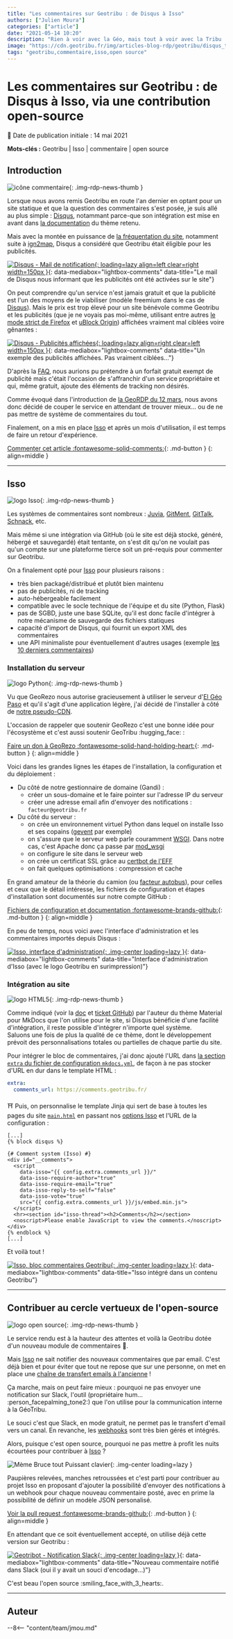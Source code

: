 ```yaml
---
title: "Les commentaires sur Geotribu : de Disqus à Isso"
authors: ["Julien Moura"]
categories: ["article"]
date: "2021-05-14 10:20"
description: "Rien à voir avec la Géo, mais tout à voir avec la Tribu : nous avons migré notre système de commentaires de Disqus vers Isso. Partage d'expérience et contribution open source."
image: "https://cdn.geotribu.fr/img/articles-blog-rdp/geotribu/disqus_to_isso/geotribu_comments_isso_backend.png"
tags: "geotribu,commentaire,isso,open source"
---
```


# Les commentaires sur Geotribu : de Disqus à Isso, via une contribution open-source

:calendar: Date de publication initiale : 14 mai 2021

**Mots-clés :** Geotribu | Isso | commentaire | open source

## Introduction

![icône commentaire](https://cdn.geotribu.fr/img/logos-icones/astuce.png "icône commentaire"){: .img-rdp-news-thumb }

Lorsque nous avons remis Geotribu en route l'an dernier en optant pour un site statique et que la question des commentaires s'est posée, je suis allé au plus simple : [Disqus], notammant parce-que son intégration est mise en avant dans [la documentation](https://squidfunk.github.io/mkdocs-material/setup/adding-a-comment-system/#disqus) du thème retenu.

Mais avec la montée en puissance de [la fréquentation du site](/articles/2021/2021-01-04_bilan_2020_perspectives_2021/#frequentation), notamment suite à [ign2map], Disqus a considéré que Geotribu était éligible pour les publicités.

[![Disqus - Mail de notification](https://cdn.geotribu.fr/img/articles-blog-rdp/geotribu/disqus_to_isso/disqus_publicites_mail_notification.webp "Disqus - Mail de notification"){: loading=lazy align=left clear=right width=150px }](https://cdn.geotribu.fr/img/articles-blog-rdp/geotribu/disqus_to_isso/disqus_publicites_mail_notification.webp){: data-mediabox="lightbox-comments" data-title="Le mail de Disqus nous informant que les publicités ont été activées sur le site"}

On peut comprendre qu'un service n'est jamais gratuit et que la publicité est l'un des moyens de le viabiliser (modèle freemium dans le cas de [Disqus](https://fr.wikipedia.org/wiki/Disqus)). Mais le prix est trop élevé pour un site bénévole comme Geotribu et les publicités (que je ne voyais pas moi-même, utilisant entre autres [le mode strict de Firefox](https://support.mozilla.org/fr/kb/protection-renforcee-contre-pistage-firefox-ordinateur?cache=no&redirectslug=activer-desactiver-cookies&redirectlocale=fr#w_reglage-stricte-de-la-protection-renforcee-contre-le-pistage) et [uBlock Origin](https://github.com/gorhill/uBlock#ublock-origin)) affichées vraiment mal ciblées voire gênantes :

[![Disqus - Publicités affichées](https://cdn.geotribu.fr/img/articles-blog-rdp/geotribu/disqus_to_isso/disqus_publicites_activees.webp "Disqus - Publicités affichées"){: loading=lazy align=right clear=left width=150px }](https://cdn.geotribu.fr/img/articles-blog-rdp/geotribu/disqus_to_isso/disqus_publicites_activees.webp){: data-mediabox="lightbox-comments" data-title="Un exemple des publicités affichées. Pas vraiment ciblées..."}

D'après la [FAQ](https://help.disqus.com/en/articles/1717307-subscription-payments-faq), nous aurions pu prétendre à un forfait gratuit exempt de publicité mais c'était l'occasion de s'affranchir d'un service propriétaire et qui, même gratuit, ajoute des éléments de tracking non désirés.

Comme évoqué dans l'introduction de [la GeoRDP du 12 mars](/rdp/2021/rdp_2021-03-12/), nous avons donc décidé de couper le service en attendant de trouver mieux... ou de ne pas mettre de système de commentaires du tout.

Finalement, on a mis en place [Isso] et après un mois d'utilisation, il est temps de faire un retour d'expérience.

[Commenter cet article :fontawesome-solid-comments:](#__comments){: .md-button }
{: align=middle }

----

## Isso

![logo Isso](https://cdn.geotribu.fr/img/logos-icones/logiciels_librairies/isso.svg "logo Isso"){: .img-rdp-news-thumb }

Les systèmes de commentaires sont nombreux : [Juvia](https://phusion.github.io/juvia/), [GitMent](https://imsun.github.io/gitment/), [GitTalk](https://gitalk.github.io/), [Schnack](https://github.com/schn4ck/schnack), etc.

Mais même si une intégration via GitHub (où le site est déjà stocké, généré, hébergé et sauvegardé) était tentante, on s'est dit qu'on ne voulait pas qu'un compte sur une plateforme tierce soit un pré-requis pour commenter sur Geotribu.

On a finalement opté pour [Isso] pour plusieurs raisons  :

- très bien packagé/distribué et plutôt bien maintenu
- pas de publicités, ni de tracking
- auto-hébergeable facilement
- compatible avec le socle technique de l'équipe et du site (Python, Flask)
- pas de SGBD, juste une base SQLite, qu'il est donc facile d'intégrer à notre mécanisme de sauvegarde des fichiers statiques
- capacité d'import de Disqus, qui fournit un export XML des commentaires
- une API minimaliste pour éventuellement d'autres usages (exemple [les 10 derniers commentaires](https://comments.geotribu.fr/latest?limit=10&asc=true))

### Installation du serveur

![logo Python](https://cdn.geotribu.fr/img/logos-icones/programmation/python.png "logo Python"){: .img-rdp-news-thumb }

Vu que GeoRezo nous autorise gracieusement à utiliser le serveur d'[El Géo Paso](https://elgeopaso.georezo.net/) et qu'il s'agit d'une application légère, j'ai décidé de l'installer à côté de [notre pseudo-CDN](/contribuer/guides/image/#heberger-une-image-sur-le-cdn-de-geotribu).

L'occasion de rappeler que soutenir GeoRezo c'est une bonne idée pour l'écosystème et c'est aussi soutenir GeoTribu :hugging_face: :

[Faire un don à GeoRezo :fontawesome-solid-hand-holding-heart:](https://www.helloasso.com/associations/georezo-le-portail-geomatique/){: .md-button }
{: align=middle }

Voici dans les grandes lignes les étapes de l'installation, la configuration et du déploiement :

- Du côté de notre gestionnaire de domaine (Gandi) :
    - créer un sous-domaine et le faire pointer sur l'adresse IP du serveur
    - créer une adresse email afin d'envoyer des notifications : `facteur@geotribu.fr`
- Du côté du serveur :
    - on crée un environnement virtuel Python dans lequel on installe Isso et ses copains ([gevent](https://www.gevent.org/) par exemple)
    - on s'assure que le serveur web parle couramment [WSGI](https://wsgi.readthedocs.io/). Dans notre cas, c'est Apache donc ça passe par [mod_wsgi](https://modwsgi.readthedocs.io/)
    - on configure le site dans le serveur web
    - on crée un certificat SSL grâce au [certbot de l'EFF](https://certbot.eff.org/)
    - on fait quelques optimisations : compression et cache

En grand amateur de la théorie du camion (ou [facteur autobus](https://fr.wikipedia.org/wiki/Facteur_d%27autobus)), pour celles et ceux que le détail intéresse, les fichiers de configuration et étapes d'installation sont documentés sur notre compte GitHub :

[Fichiers de configuration et documentation :fontawesome-brands-github:](https://github.com/geotribu/comments/){: .md-button }
{: align=middle }

En peu de temps, nous voici avec l'interface d'administration et les commentaires importés depuis Disqus :

[![Isso, interface d'administration](https://cdn.geotribu.fr/img/articles-blog-rdp/geotribu/disqus_to_isso/geotribu_comments_isso_backend.png "Isso, interface d'administration"){: .img-center loading=lazy }](https://cdn.geotribu.fr/img/articles-blog-rdp/geotribu/disqus_to_isso/geotribu_comments_isso_backend.png){: data-mediabox="lightbox-comments" data-title="Interface d'administration d'Isso (avec le logo Geotribu en surimpression)"}

### Intégration au site

![logo HTML5](https://cdn.geotribu.fr/img/logos-icones/programmation/html5.png "logo HTML5"){: .img-rdp-news-thumb }

Comme indiqué (voir la [doc](https://squidfunk.github.io/mkdocs-material/setup/adding-a-comment-system/) et [ticket GitHub](https://github.com/squidfunk/mkdocs-material/issues/1466#issuecomment-588049898)) par l'auteur du thème Material pour MkDocs que l'on utilise pour le site, si Disqus bénéficie d'une facilité d'intégration, il reste possible d'intégrer n'importe quel système.  
Saluons une fois de plus la qualité de ce thème, dont le développement prévoit des personnalisations totales ou partielles de chaque partie du site.

Pour intégrer le bloc de commentaires, j'ai donc ajouté l'URL dans [la section `extra` du fichier de configuration `mkdocs.yml`](https://github.com/geotribu/website/blob/957583a04cf04f3adcad9ab18d660ca3a874d6ac/mkdocs.yml#L115), de façon à ne pas stocker d'URL en dur dans le template HTML :

```yaml
extra:
  comments_url: https://comments.geotribu.fr/
```

:shinto_shrine: Puis, on personnalise le template Jinja qui sert de base à toutes les pages du site [`main.html`](https://github.com/geotribu/website/blob/957583a04cf04f3adcad9ab18d660ca3a874d6ac/content/theme/main.html#L105-L138) en passant nos [options Isso](https://posativ.org/isso/docs/configuration/client/) et l'URL de la configuration :

```jinja
[...]
{% block disqus %}

{# Comment system (Isso) #}
<div id="__comments">
  <script
    data-isso="{{ config.extra.comments_url }}/"
    data-isso-require-author="true"
    data-isso-require-email="true"
    data-isso-reply-to-self="false"
    data-isso-vote="true"
    src="{{ config.extra.comments_url }}/js/embed.min.js">
  </script>
  <hr><section id="isso-thread"><h2>Comments</h2></section>
  <noscript>Please enable JavaScript to view the comments.</noscript>
</div>
{% endblock %}
[...]
```

Et voilà tout !

[![Isso, bloc commentaires Geotribu](https://cdn.geotribu.fr/img/articles-blog-rdp/geotribu/disqus_to_isso/geotribu_commentaires_bloc.webp "Isso, bloc commentaires Geotribu"){: .img-center  loading=lazy }](https://cdn.geotribu.fr/img/articles-blog-rdp/geotribu/disqus_to_isso/geotribu_commentaires_bloc.webp){: data-mediabox="lightbox-comments" data-title="Isso intégré dans un contenu Geotribu"}

----

## Contribuer au cercle vertueux de l'open-source

![logo open source](https://cdn.geotribu.fr/img/logos-icones/opensource.png "logo open source"){: .img-rdp-news-thumb }

Le service rendu est à la hauteur des attentes et voilà la Geotribu dotée d'un nouveau module de commentaires :partying_face:.

Mais [Isso] ne sait notifier des nouveaux commentaires que par email. C'est déjà bien et pour éviter que tout ne repose que sur une personne, on met en place une [chaîne de transfert emails à l'ancienne](https://www.franceculture.fr/societe/partagez-cinq-fois-ce-message-ou-le-retour-des-chaines-de-mails/) !

Ça marche, mais on peut faire mieux : pourquoi ne pas envoyer une notification sur Slack, l'outil (propriétaire hum... :person_facepalming_tone2:) que l'on utilise pour la communication interne à la GéoTribu.

Le souci c'est que Slack, en mode gratuit, ne permet pas le transfert d'email vers un canal. En revanche, les [webhooks](https://fr.wikipedia.org/wiki/Webhook) sont très bien gérés et intégrés.

Alors, puisque c'est open source, pourquoi ne pas mettre à profit les nuits écourtées pour contribuer à [Isso] ?

![Mème Bruce tout Puissant clavier](https://cdn.geotribu.fr/img/articles-blog-rdp/geotribu/disqus_to_isso/meme_bruce_tout_puissant_clavier.webp "Toujours cherché une occasion d'insérer ce mème !"){: .img-center loading=lazy }

Paupières relevées, manches retroussées et c'est parti pour contribuer au projet Isso en proposant d'ajouter la possibilité d'envoyer des notifications à un webhook pour chaque nouveau commentaire posté, avec en prime la possibilité de définir un modèle JSON personalisé.

[Voir la pull request :fontawesome-brands-github:](https://github.com/posativ/isso/pull/724/){: .md-button }
{: align=middle }

En attendant que ce soit éventuellement accepté, on utilise déjà cette version sur Geotribu :

[![Geotribot - Notification Slack](https://cdn.geotribu.fr/img/articles-blog-rdp/geotribu/disqus_to_isso/geotribu_comments_geotribot_slack_notification.png "Geotribot - Notification Slack"){: .img-center  loading=lazy }](https://cdn.geotribu.fr/img/articles-blog-rdp/geotribu/disqus_to_isso/geotribu_comments_geotribot_slack_notification.png){: data-mediabox="lightbox-comments" data-title="Nouveau commentaire notifié dans Slack (oui il y avait un souci d'encodage...)"}

C'est beau l'open source :smiling_face_with_3_hearts:.

----

## Auteur

--8<-- "content/team/jmou.md"

<!-- Hyperlinks reference -->
[Disqus]: https://disqus.com/
[ign2map]: /articles/2021/2021-02-15_ignfr2map_carte_liens_IGN_open-data_7_etapes/
[Isso]: https://posativ.org/isso/
